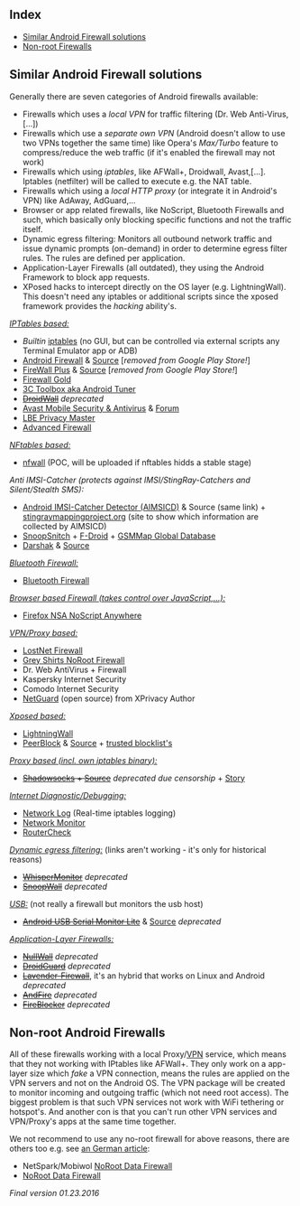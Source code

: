 Index
-----------------

* [Similar Android Firewall solutions](#similar-android-firewall-solutions)
* [Non-root Firewalls](#non--root-firewalls)


Similar Android Firewall solutions
-----------------

Generally there are seven categories of Android firewalls available:
* Firewalls which uses a _local VPN_ for traffic filtering (Dr. Web Anti-Virus,[...])
* Firewalls which use a _separate own VPN_ (Android doesn't allow to use two VPNs together the same time) like Opera's _Max/Turbo_ feature to compress/reduce the web traffic (if it's enabled the firewall may not work)
* Firewalls which using _iptables_, like AFWall+, Droidwall, Avast,[...]. Iptables (netfilter) will be called to execute e.g. the NAT table. 
* Firewalls which using a _local HTTP proxy_ (or integrate it in Android's VPN) like AdAway, AdGuard,...
* Browser or app related firewalls, like NoScript, Bluetooth Firewalls and such, which basically only blocking specific functions and not the traffic itself.
* Dynamic egress filtering: Monitors all outbound network traffic and issue dynamic prompts (on-demand) in order to determine egress filter rules. The rules are defined per application.
* Application-Layer Firewalls (all outdated), they using the Android Framework to block app requests.
* XPosed hacks to intercept directly on the OS layer (e.g. LightningWall). This doesn't need any iptables or additional scripts since the xposed framework provides the _hacking_ ability's. 


_<ins>IPTables based:</ins>_
* _Builtin_ [iptables](http://www.netfilter.org/projects/iptables/) (no GUI, but can be controlled via external scripts any Terminal Emulator app or ADB)
* [Android Firewall](https://play.google.com/store/apps/details?id=com.jtschohl.androidfirewall) & [Source](https://github.com/skullone/android_firewall) [_removed from Google Play Store!_]
* [FireWall Plus](https://play.google.com/store/apps/details?id=com.sethcottle.firewallplus) & [Source](https://github.com/Squario/Firewall-Plus) [_removed from Google Play Store!_]
* [Firewall Gold](https://play.google.com/store/apps/details?id=com.anstudios.androidfirewall)
* [3C Toolbox aka Android Tuner](https://play.google.com/store/apps/details?id=ccc71.at)
* ~~[DroidWall](https://play.google.com/store/apps/details?id=com.googlecode.droidwall.free)~~ _deprecated_ 
* [Avast Mobile Security & Antivirus](https://play.google.com/store/apps/details?id=com.avast.android.mobilesecurity) & [Forum](https://forum.avast.com/index.php?board=37.0)
* [LBE Privacy Master](https://play.google.com/store/apps/details?id=com.lbe.security.lite)
* [Advanced Firewall](https://play.google.com/store/apps/details?id=advancedfirewall.educational.ae)

_<ins>NFtables based:</ins>_
* [nfwall](https://github.com/CHEF-KOCH/nfwall) (POC, will be uploaded if nftables hidds a stable stage)

_Anti IMSI-Catcher (protects against IMSI/StingRay-Catchers and Silent/Stealth SMS):_
* [Android IMSI-Catcher Detector (AIMSICD)](https://secupwn.github.io/Android-IMSI-Catcher-Detector/) & Source (same link) + [stingraymappingproject.org](http://stingraymappingproject.org) (site to show which information are collected by AIMSICD)
* [SnoopSnitch](https://play.google.com/store/apps/details?id=de.srlabs.snoopsnitch) + [F-Droid](https://f-droid.org/repository/browse/?fdid=de.srlabs.snoopsnitch) + [GSMMap Global Database](http://gsmmap.org/)
* [Darshak](https://play.google.com/store/apps/details?id=com.darshak) & [Source](https://github.com/darshakframework/darshak)

_<ins>Bluetooth Firewall:</ins>_
* [Bluetooth Firewall](https://play.google.com/store/apps/details?id=com.fruitmobile.android.bluetooth.firewall)

_<ins>Browser based Firewall (takes control over JavaScript,...):</ins>_
* [Firefox NSA NoScript Anywhere](https://noscript.net/nsa/#download)

_<ins>VPN/Proxy based:</ins>_
* [LostNet Firewall](https://play.google.com/store/apps/details?id=com.lostnet.fw.pro)
* [Grey Shirts NoRoot Firewall](https://play.google.com/store/apps/details?id=app.greyshirts.firewall)
* Dr. Web AntiVirus + Firewall
* Kaspersky Internet Security
* Comodo Internet Security
* [NetGuard](https://github.com/M66B/NetGuard) (open source) from XPrivacy Author

_<ins>[Xposed](http://repo.xposed.info/module/de.robv.android.xposed.installer) based:</ins>_
* [LightningWall](http://repo.xposed.info/module/de.defim.apk.lightningwall)
* [PeerBlock](https://play.google.com/store/apps/details?id=com.peerblock) & [Source](https://apeerblock.codeplex.com/) + [trusted blocklist's](http://list.iblocklist.com)

_<ins>Proxy based (incl. own iptables binary):</ins>_ 
* ~~[Shadowsocks](https://github.com/shadowsocks/shadowsocks) + [Source](https://github.com/shadowsocks/shadowsocks)~~ _deprecated due censorship_ + [Story](https://www.reddit.com/r/programming/comments/3hy6f8/shadowsocks_a_socks5_proxy_with_9000_star_was/)

_<ins>Internet Diagnostic/Debugging:</ins>_
* [Network Log](https://play.google.com/store/apps/details?id=com.googlecode.networklog&hl=en) (Real-time iptables logging)
* [Network Monitor](http://fossdroid.com/a/network-monitor.html)
* [RouterCheck](https://play.google.com/store/apps/details?id=com.Sericon.RouterCheck.client.android&hl=en)

_<ins>Dynamic egress filtering:</ins>_ (links aren't working - it's only for historical reasons)
* ~~[WhisperMonitor](http://www.whispersys.com/whispermonitor.html)~~ _deprecated_
* ~~[SnoopWall](https://play.google.com/store/apps/details?id=com.snoopwall.android)~~ _deprecated_

_<ins>USB:</ins>_ (not really a firewall but monitors the usb host)
* ~~[Android USB Serial Monitor Lite](https://play.google.com/store/apps/details?id=jp.ksksue.app.terminal)~~ & [Source](https://github.com/felHR85/UsbSerial) _deprecated_

_<ins>Application-Layer Firewalls:</ins>_
* ~~[NullWall](https://code.google.com/p/nullwall/)~~ _deprecated_
* ~~[DroidGuard](https://code.google.com/p/droidguardian/)~~ _deprecated_
* ~~[Lavender-Firewall](https://code.google.com/p/lavender-firewall/)~~, it's an hybrid that works on Linux and Android _deprecated_
* ~~[AndFire](https://code.google.com/p/andfire/)~~ _deprecated_
* ~~[FireBlocker](https://code.google.com/p/fire-blocker/)~~ _deprecated_

Non-root Android Firewalls
---------------------

All of these firewalls working with a local Proxy/[VPN](https://developer.android.com/reference/android/net/VpnService.html) service, which means that they not working with IPtables like AFWall+. They only work on a app-layer size which _fake_ a VPN connection, means the rules are applied on the VPN servers and not on the Android OS. The VPN package will be created to monitor incoming and outgoing traffic (which not need root access). The biggest problem is that such VPN services not work with WiFi tethering or hotspot's. And another con is that you can't run other VPN services and VPN/Proxy's apps at the same time together. 

We not recommend to use any no-root firewall for above reasons, there are others too e.g. see [an German article](http://www.kuketz-blog.de/android-firewall-ohne-root-%E2%80%A2-noroot-firewall/):
* NetSpark/Mobiwol [NoRoot Data Firewall](https://play.google.com/store/apps/details?id=com.netspark.firewall)
* [NoRoot Data Firewall](https://play.google.com/store/apps/details?id=com.jianjia.firewall)

_Final version 01.23.2016_
